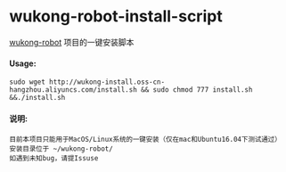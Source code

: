 # wukong-robot-install-script

[wukong-robot](https://github.com/wzpan/wukong-robot) 项目的一键安装脚本

#### Usage:
```shell
sudo wget http://wukong-install.oss-cn-hangzhou.aliyuncs.com/install.sh && sudo chmod 777 install.sh &&./install.sh
```

#### 说明:
```
目前本项目只能用于MacOS/Linux系统的一键安装（仅在mac和Ubuntu16.04下测试通过）
安装目录位于 ~/wukong-robot/
如遇到未知bug，请提Issuse
```

